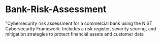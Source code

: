 # Bank-Risk-Assessment
"Cybersecurity risk assessment for a commercial bank using the NIST Cybersecurity Framework. Includes a risk register, severity scoring, and mitigation strategies to protect financial assets and customer data
